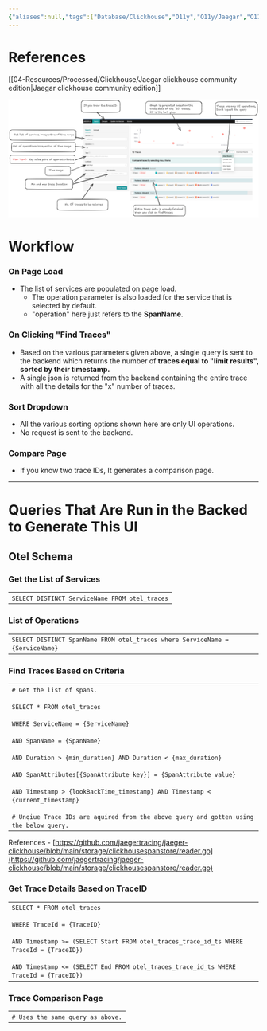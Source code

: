 ```yaml
---
{"aliases":null,"tags":["Database/Clickhouse","O11y","O11y/Jaegar","O11y/Jaegar/RemoteStorage"],"publish":true,"date created":"2024-12-09T15:22","date modified":"2025-01-15T14:17","Description":"Study of how jaegar is building its UI. i.e., what are the backend queries being run to power Jaegar.","projects":["EventStore"],"type":"Note","PassFrontmatter":true,"created":"2025-01-14T15:25:42.723+05:30","updated":"2025-01-15T14:17:29.686+05:30"}
---
```



# References

[[04-Resources/Processed/Clickhouse/Jaegar clickhouse community edition\|Jaegar clickhouse community edition]]

![Pasted image 20241218222454.png](../../../03-Projects/EventStore/Notes/attachments/Pasted%20image%2020241218222454.png)

# Workflow

### On Page Load

- The list of services are populated on page load.
    - The operation parameter is also loaded for the service that is selected by default. 
    - "operation" here just refers to the **SpanName**. 

### On Clicking "Find Traces"

- Based on the various parameters given above, a single query is sent to the backend which returns the number of **traces equal to "limit results", sorted by their timestamp.**
- A single json is returned from the backend containing the entire trace with all the details for the "x" number of traces. 

### Sort Dropdown

- All the various sorting options shown here are only UI operations. 
- No request is sent to the backend. 

### Compare Page

- If you know two trace IDs, It generates a comparison page.

  

---

# Queries That Are Run in the Backed to Generate This UI

## Otel Schema

### Get the List of Services

|   |
|---|
|`SELECT DISTINCT ServiceName FROM otel_traces`|

  

### List of Operations

|   |
|---|
|`SELECT DISTINCT SpanName FROM otel_traces where ServiceName = {ServiceName}`|

  

### Find Traces Based on Criteria

|                                                                                                                                                                                                                                                                                                                                                                                                                                                                                |
| ------------------------------------------------------------------------------------------------------------------------------------------------------------------------------------------------------------------------------------------------------------------------------------------------------------------------------------------------------------------------------------------------------------------------------------------------------------------------------ |
| `# Get the list of spans.`<br><br>`SELECT * FROM otel_traces`<br><br>`WHERE ServiceName = {ServiceName}`<br><br>`AND SpanName = {SpanName}`<br><br>`AND Duration > {min_duration} AND Duration < {max_duration}`<br><br>`AND SpanAttributes[{SpanAttribute_key}] = {SpanAttribute_value}`<br><br>`AND Timestamp > {lookBackTime_timestamp} AND Timestamp < {current_timestamp}`<br><br>`# Unqiue Trace IDs are aquired from the above query and gotten using the below query.` |

References - [https://github.com/jaegertracing/jaeger-clickhouse/blob/main/storage/clickhousespanstore/reader.go](https://github.com/jaegertracing/jaeger-clickhouse/blob/main/storage/clickhousespanstore/reader.go)

### Get Trace Details Based on TraceID

|   |
|---|
|`SELECT * FROM otel_traces`<br><br>`WHERE TraceId = {TraceID}`<br><br>`AND Timestamp >= (SELECT Start FROM otel_traces_trace_id_ts WHERE TraceId = {TraceID})`<br><br>`AND Timestamp <= (SELECT End FROM otel_traces_trace_id_ts WHERE TraceId = {TraceID})`|

  

### Trace Comparison Page

|                                   |
| --------------------------------- |
| `# Uses the same query as above.` |
